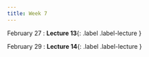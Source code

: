 ```yaml
---
title: Week 7
---
```


February 27
: **Lecture 13**{: .label .label-lecture }


February 29
: **Lecture 14**{: .label .label-lecture }

